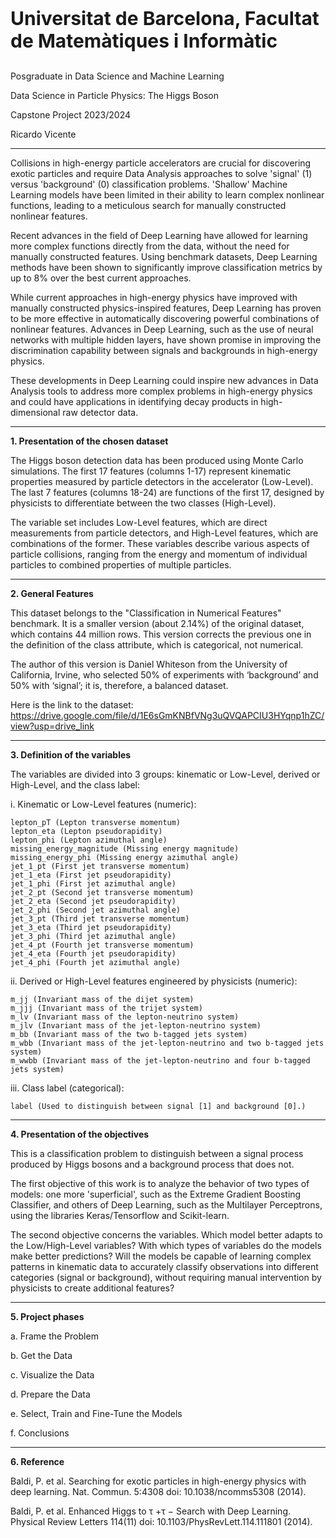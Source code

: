 <p align="center;" style="font-size: 30px;"> <b> Universitat de Barcelona, Facultat de Matemàtiques i Informàtic </b> </p>

Posgraduate in Data Science and Machine Learning


Data Science in Particle Physics: The Higgs Boson


Capstone Project 2023/2024

Ricardo Vicente
______



Collisions in high-energy particle accelerators are crucial for discovering exotic particles and require Data Analysis approaches to solve 'signal' (1) versus 'background' (0) classification problems. 'Shallow' Machine Learning models have been limited in their ability to learn complex nonlinear functions, leading to a meticulous search for manually constructed nonlinear features.

Recent advances in the field of Deep Learning have allowed for learning more complex functions directly from the data, without the need for manually constructed features. Using benchmark datasets, Deep Learning methods have been shown to significantly improve classification metrics by up to 8% over the best current approaches.

While current approaches in high-energy physics have improved with manually constructed physics-inspired features, Deep Learning has proven to be more effective in automatically discovering powerful combinations of nonlinear features. Advances in Deep Learning, such as the use of neural networks with multiple hidden layers, have shown promise in improving the discrimination capability between signals and backgrounds in high-energy physics.

These developments in Deep Learning could inspire new advances in Data Analysis tools to address more complex problems in high-energy physics and could have applications in identifying decay products in high-dimensional raw detector data.
______

**1. Presentation of the chosen dataset**

The Higgs boson detection data has been produced using Monte Carlo simulations. The first 17 features (columns 1-17) represent kinematic properties measured by particle detectors in the accelerator (Low-Level). The last 7 features (columns 18-24) are functions of the first 17, designed by physicists to differentiate between the two classes (High-Level).

The variable set includes Low-Level features, which are direct measurements from particle detectors, and High-Level features, which are combinations of the former. These variables describe various aspects of particle collisions, ranging from the energy and momentum of individual particles to combined properties of multiple particles.
______

**2. General Features**

This dataset belongs to the "Classification in Numerical Features" benchmark. It is a smaller version (about 2.14%) of the original dataset, which contains 44 million rows. This version corrects the previous one in the definition of the class attribute, which is categorical, not numerical.

The author of this version is Daniel Whiteson from the University of California, Irvine, who selected 50% of experiments with ‘background’ and 50% with ‘signal’; it is, therefore, a balanced dataset.

Here is the link to the dataset: https://drive.google.com/file/d/1E6sGmKNBfVNg3uQVQAPCIU3HYqnp1hZC/view?usp=drive_link 
______

**3. Definition of the variables**

The variables are divided into 3 groups: kinematic or Low-Level, derived or High-Level, and the class label:

i. Kinematic or Low-Level features (numeric):

    lepton_pT (Lepton transverse momentum)
    lepton_eta (Lepton pseudorapidity)
    lepton_phi (Lepton azimuthal angle)
    missing_energy_magnitude (Missing energy magnitude)
    missing_energy_phi (Missing energy azimuthal angle)
    jet_1_pt (First jet transverse momentum)
    jet_1_eta (First jet pseudorapidity)
    jet_1_phi (First jet azimuthal angle)
    jet_2_pt (Second jet transverse momentum)
    jet_2_eta (Second jet pseudorapidity)
    jet_2_phi (Second jet azimuthal angle)
    jet_3_pt (Third jet transverse momentum)
    jet_3_eta (Third jet pseudorapidity)
    jet_3_phi (Third jet azimuthal angle)
    jet_4_pt (Fourth jet transverse momentum)
    jet_4_eta (Fourth jet pseudorapidity)
    jet_4_phi (Fourth jet azimuthal angle)

ii. Derived or High-Level features engineered by physicists (numeric):

    m_jj (Invariant mass of the dijet system)
    m_jjj (Invariant mass of the trijet system)
    m_lv (Invariant mass of the lepton-neutrino system)
    m_jlv (Invariant mass of the jet-lepton-neutrino system)
    m_bb (Invariant mass of the two b-tagged jets system)
    m_wbb (Invariant mass of the jet-lepton-neutrino and two b-tagged jets system)
    m_wwbb (Invariant mass of the jet-lepton-neutrino and four b-tagged jets system)

iii. Class label (categorical):

    label (Used to distinguish between signal [1] and background [0].)
______

**4. Presentation of the objectives**

This is a classification problem to distinguish between a signal process produced by Higgs bosons and a background process that does not.

The first objective of this work is to analyze the behavior of two types of models: one more 'superficial', such as the Extreme Gradient Boosting Classifier, and others of Deep Learning, such as the Multilayer Perceptrons, using the libraries Keras/Tensorflow and Scikit-learn.

The second objective concerns the variables. Which model better adapts to the Low/High-Level variables? With which types of variables do the models make better predictions? Will the models be capable of learning complex patterns in kinematic data to accurately classify observations into different categories (signal or background), without requiring manual intervention by physicists to create additional features?
______

**5. Project phases**

a. Frame the Problem

b. Get the Data

c. Visualize the Data

d. Prepare the Data

e. Select, Train and Fine-Tune the Models

f. Conclusions
______

**6. Reference**

Baldi, P. et al. Searching for exotic particles in high-energy physics with deep learning. Nat. Commun. 5:4308 doi: 10.1038/ncomms5308 (2014).

Baldi, P. et al. Enhanced Higgs to τ +τ − Search with Deep Learning. Physical Review Letters 114(11) doi: 10.1103/PhysRevLett.114.111801 (2014).
